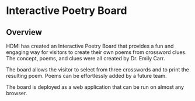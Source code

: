 # Interactive Poetry Board

## Overview
HDMI has created an Interactive Poetry Board that provides a fun and engaging way for visitors to create their own poems from crossword clues. The concept, poems, and clues were all created by Dr. Emily Carr.

The board allows the visitor to select from three crosswords and to print the resulting poem. Poems can be effortlessly added by a future team.

The board is deployed as a web application that can be run on almost any browser.

